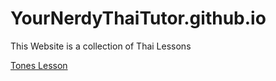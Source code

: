 # YourNerdyThaiTutor.github.io

This Website is a collection of Thai Lessons

[Tones Lesson](https://yournerdythaitutor.github.io/ThaiLessons/)
